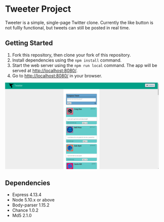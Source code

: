 # Tweeter Project

Tweeter is a simple, single-page Twitter clone. Currently the like button is not fullly functional, but tweets can still be posted in real time.

## Getting Started

1. Fork this repository, then clone your fork of this repository.
2. Install dependencies using the `npm install` command.
3. Start the web server using the `npm run local` command. The app will be served at <http://localhost:8080/>.
4. Go to <http://localhost:8080/> in your browser.

!["Screenshot of Main page"](https://github.com/ShaneRichman/tweeter/blob/master/Docs/Tweeter-Home.png)

## Dependencies

- Express 4.13.4
- Node 5.10.x or above
- Body-parser 1.15.2
- Chance 1.0.2
- Md5 2.1.0
